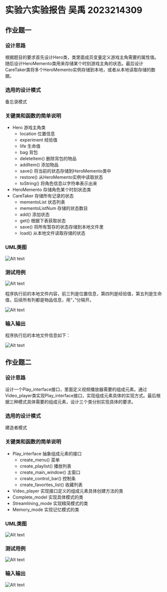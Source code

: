# 实验六实验报告 吴禹 2023214309

## 作业题一

### 设计思路

根据题目的要求首先设计Hero类，类里面成员变量定义游戏主角需要的属性值。随后设计HeroMemento类用来存储某个时刻游戏主角的状态。最后设计CareTaker类将多个HeroMemento实例存储到本地，或者从本地读取存储的数据。

### 选用的设计模式

备忘录模式

### 关键类和函数的简单说明

* Hero 游戏主角类
  * location 位置信息
  * experiment 经验值
  * life 生命值
  * bag 背包
  * deleteItem() 删除背包的物品
  * addItem() 添加物品
  * save() 将当前的状态存储到HeroMemento类中
  * restore() 从HeroMemento实例中读取状态
  * toString() 将角色信息以字符串表示出来
* HeroMemento 存储角色某个时刻状态类
* CareTaker 存储所有记录的状态
  * mementoList 状态列表
  * mementoListNum 存储的状态数目
  * add() 添加状态
  * get() 根据下表获取状态
  * save() 将所有暂存的状态存储到本地文件里
  * load() 从本地文件读取存储的状态

### UML类图

![Alt text](MementoPattern_uml.png)

### 测试用例

![Alt text](image.png)

程序执行前的本地文件内容，前三列是位置信息，第四列是经验值，第五列是生命值，后续所有列都是物品信息，用“，”分隔开。

![Alt text](image-1.png)

### 输入输出

程序执行后的本地文件信息如下：

![Alt text](image-2.png)

## 作业题二

### 设计思路

设计一个Play_interface接口，里面定义视频播放器需要的组成元素。通过Video_player类实现Play_interface接口，实现组成元素具体的实现方式。最后根据三种模式具体需要的组成元素，设计三个类分别实现具体的要求。

### 选用的设计模式

建造者模式

### 关键类和函数的简单说明

* Play_interface 抽象组成元素的接口
  * create_menu() 菜单
  * create_playlist() 播放列表
  * create_main_window() 主窗口
  * create_control_bar() 控制条
  * create_favorites_list() 收藏列表
* Video_player 实现接口定义的组成元素具体创建方法的类
* Complete_model 实现具体模式的类
* Streamlining_mode 实现精简模式的类
* Memory_mode 实现记忆模式的类

### UML类图

![Alt text](BuilderPattern_uml.png)

### 测试用例

![Alt text](image-3.png)

### 输入输出

![Alt text](image-4.png)
